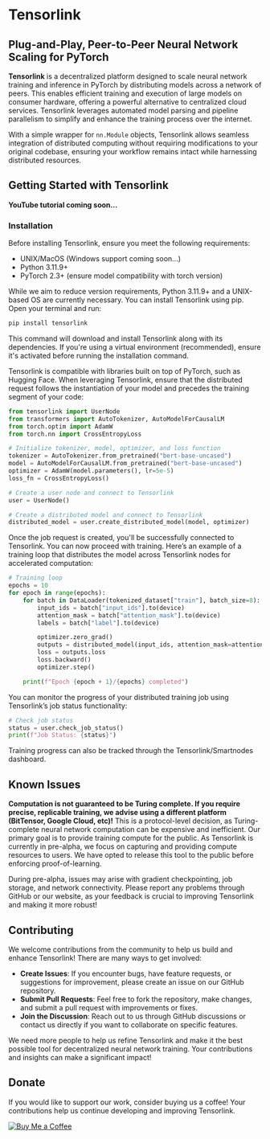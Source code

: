 # Tensorlink

## Plug-and-Play, Peer-to-Peer Neural Network Scaling for PyTorch

**Tensorlink** is a decentralized platform designed to scale neural network training and inference in PyTorch by distributing models across a network of peers. This enables efficient training and execution of large models on consumer hardware, offering a powerful alternative to centralized cloud services. Tensorlink leverages automated model parsing and pipeline parallelism to simplify and enhance the training process over the internet.

With a simple wrapper for `nn.Module` objects, Tensorlink allows seamless integration of distributed computing without requiring modifications to your original codebase, ensuring your workflow remains intact while harnessing distributed resources.

## Getting Started with Tensorlink

**YouTube tutorial coming soon…**

### Installation

Before installing Tensorlink, ensure you meet the following requirements:

- UNIX/MacOS (Windows support coming soon...)
- Python 3.11.9+
- PyTorch 2.3+ (ensure model compatibility with torch version)

While we aim to reduce version requirements, Python 3.11.9+ and a UNIX-based OS are currently necessary. You can install Tensorlink using pip. Open your terminal and run:

```bash
pip install tensorlink
```

This command will download and install Tensorlink along with its dependencies. If you're using a virtual environment (recommended), ensure it's activated before running the installation command.

Tensorlink is compatible with libraries built on top of PyTorch, such as Hugging Face. When leveraging Tensorlink, ensure that the distributed request follows the instantiation of your model and precedes the training segment of your code:

```python
from tensorlink import UserNode
from transformers import AutoTokenizer, AutoModelForCausalLM
from torch.optim import AdamW
from torch.nn import CrossEntropyLoss

# Initialize tokenizer, model, optimizer, and loss function
tokenizer = AutoTokenizer.from_pretrained("bert-base-uncased")
model = AutoModelForCausalLM.from_pretrained("bert-base-uncased")
optimizer = AdamW(model.parameters(), lr=5e-5)
loss_fn = CrossEntropyLoss()

# Create a user node and connect to Tensorlink
user = UserNode()

# Create a distributed model and connect to Tensorlink
distributed_model = user.create_distributed_model(model, optimizer)
```

Once the job request is created, you'll be successfully connected to Tensorlink. You can now proceed with training. Here’s an example of a training loop that distributes the model across Tensorlink nodes for accelerated computation:

```python
# Training loop
epochs = 10
for epoch in range(epochs):
    for batch in DataLoader(tokenized_dataset["train"], batch_size=8):
        input_ids = batch["input_ids"].to(device)
        attention_mask = batch["attention_mask"].to(device)
        labels = batch["label"].to(device)

        optimizer.zero_grad()
        outputs = distributed_model(input_ids, attention_mask=attention_mask, labels=labels)
        loss = outputs.loss
        loss.backward()
        optimizer.step()

    print(f"Epoch {epoch + 1}/{epochs} completed")
```

You can monitor the progress of your distributed training job using Tensorlink’s job status functionality:

```python
# Check job status
status = user.check_job_status()
print(f"Job Status: {status}")
```

Training progress can also be tracked through the Tensorlink/Smartnodes dashboard.

## Known Issues

**Computation is not guaranteed to be Turing complete. If you require precise, replicable training, we advise using a different platform (BitTensor, Google Cloud, etc)!** This is a protocol-level decision, as Turing-complete neural network computation can be expensive and inefficient. Our primary goal is to provide training compute for the public. As Tensorlink is currently in pre-alpha, we focus on capturing and providing compute resources to users. We have opted to release this tool to the public before enforcing proof-of-learning.

During pre-alpha, issues may arise with gradient checkpointing, job storage, and network connectivity. Please report any problems through GitHub or our website, as your feedback is crucial to improving Tensorlink and making it more robust!


## Contributing

We welcome contributions from the community to help us build and enhance Tensorlink! There are many ways to get involved:

- **Create Issues**: If you encounter bugs, have feature requests, or suggestions for improvement, please create an issue on our GitHub repository.
- **Submit Pull Requests**: Feel free to fork the repository, make changes, and submit a pull request with improvements or fixes.
- **Join the Discussion**: Reach out to us through GitHub discussions or contact us directly if you want to collaborate on specific features.

We need more people to help us refine Tensorlink and make it the best possible tool for decentralized neural network training. Your contributions and insights can make a significant impact!

## Donate

If you would like to support our work, consider buying us a coffee! Your contributions help us continue developing and improving Tensorlink.

[![Buy Me a Coffee](https://cdn.buymeacoffee.com/buttons/v2/default-yellow.png)](https://www.buymeacoffee.com/smartnodes)